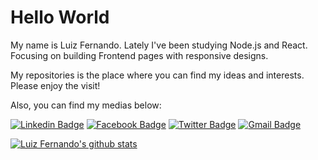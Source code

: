 # Hello World
My name is Luiz Fernando. Lately I've been studying Node.js and React. Focusing on building Frontend pages with responsive designs.

My repositories is the place where you can find my ideas and interests.
Please enjoy the visit!

Also, you can find my medias below:

[![Linkedin Badge](https://img.shields.io/badge/-@ssluizf-3f51b5?style=flat-square&labelColor=3f51b5&logo=linkedin&logoColor=white&link=https://www.linkedin.com/in/ssluizf/)](https://www.linkedin.com/in/ssluizf/)
[![Facebook Badge](https://img.shields.io/badge/-@ssluizf-3f51b5?style=flat-square&labelColor=3f51b5&logo=facebook&logoColor=white&link=https://www.facebook.com/ssluizf)](https://www.facebook.com/ssluizf)
[![Twitter Badge](https://img.shields.io/badge/-@ssluizf-3f51b5?style=flat-square&labelColor=3f51b5&logo=twitter&logoColor=white&link=https://twitter.com/ssluizf)](https://twitter.com/ssluizf)
[![Gmail Badge](https://img.shields.io/badge/-@ssl_log-3f51b5?style=flat-square&labelColor=3f51b5&logo=gmail&logoColor=white&link=mailto:ssl_log@outlook.com)](mailto:ssl_log@outlook.com)
<!--
**ssluizf/ssluizf** is a ✨ _special_ ✨ repository because its `README.md` (this file) appears on your GitHub profile.

Here are some ideas to get you started:

- 🔭 I’m currently working on ...
- 🌱 I’m currently learning ...
- 👯 I’m looking to collaborate on ...
- 🤔 I’m looking for help with ...
- 💬 Ask me about ...
- 📫 How to reach me: ...
- 😄 Pronouns: ...
- ⚡ Fun fact: ...
-->

[![Luiz Fernando's github stats](https://github-readme-stats.vercel.app/api?username=ssluizf)](https://github.com/ssluizf)
